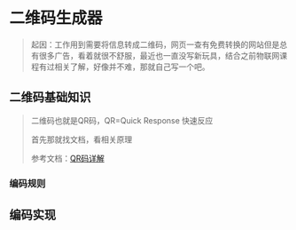# 二维码生成器

> 起因：工作用到需要将信息转成二维码，网页一查有免费转换的网站但是总有很多广告，看着就很不舒服，最近也一直没写新玩具，结合之前物联网课程有过相关了解，好像并不难，那就自己写一个吧。

## 二维码基础知识

> 二维码也就是QR码，QR=Quick Response 快速反应
>
> 首先那就找文档，看相关原理
>
> 参考文档：[QR码详解](https://www.cnblogs.com/abatei/p/11655984.html)

### 编码规则

## 编码实现

